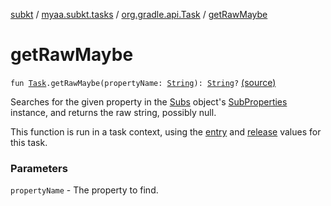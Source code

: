 [subkt](../../index.md) / [myaa.subkt.tasks](../index.md) / [org.gradle.api.Task](index.md) / [getRawMaybe](./get-raw-maybe.md)

# getRawMaybe

`fun `[`Task`](https://docs.gradle.org/current/javadoc/org/gradle/api/Task.html)`.getRawMaybe(propertyName: `[`String`](https://kotlinlang.org/api/latest/jvm/stdlib/kotlin/-string/index.html)`): `[`String`](https://kotlinlang.org/api/latest/jvm/stdlib/kotlin/-string/index.html)`?` [(source)](https://github.com/Myaamori/SubKt/blob/0.1.8/src/main/kotlin/myaa/subkt/tasks/plugin.kt#L235)

Searches for the given property in the [Subs](../-subs/index.md) object's [SubProperties](../-sub-properties/index.md) instance,
and returns the raw string, possibly null.

This function is run in a task context, using the [entry](entry.md) and [release](release.md) values for this task.

### Parameters

`propertyName` - The property to find.